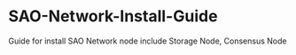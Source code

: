 # SAO-Network-Install-Guide
Guide for install SAO Network node include Storage Node, Consensus Node
